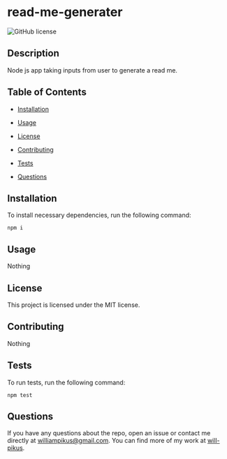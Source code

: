 # read-me-generater
![GitHub license](https://img.shields.io/badge/license-MIT-blue.svg)

## Description

Node js app taking inputs from user to generate a read me.

## Table of Contents 

* [Installation](#installation)

* [Usage](#usage)

* [License](#license)

* [Contributing](#contributing)

* [Tests](#tests)

* [Questions](#questions)

## Installation

To install necessary dependencies, run the following command:

```
npm i
```

## Usage

Nothing

## License

This project is licensed under the MIT license.
  
## Contributing

Nothing

## Tests

To run tests, run the following command:

```
npm test
```

## Questions

If you have any questions about the repo, open an issue or contact me directly at williampikus@gmail.com. You can find more of my work at [will-pikus](https://github.com/will-pikus/).

